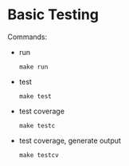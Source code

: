 # Basic Testing

Commands:
- run
    ```
    make run
    ```
- test
    ```
    make test
    ```
- test coverage
    ```
    make testc
    ```
- test coverage, generate output
    ```
    make testcv
    ```